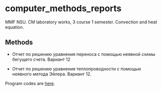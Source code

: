 # computer_methods_reports

MMF NSU. CM laboratory works, 3 course 1 semester. Convection and heat equation.

## Methods

* Отчет по решению уравнения переноса с помощью неявной схемы бегущего счета. Вариант 12

* Отчет по решению уравнения теплопроводности с помощью неявного метода Эйлера. Вариант 12.

Program codes are [here](https://github.com/TDaryaT/Computer_methods).

